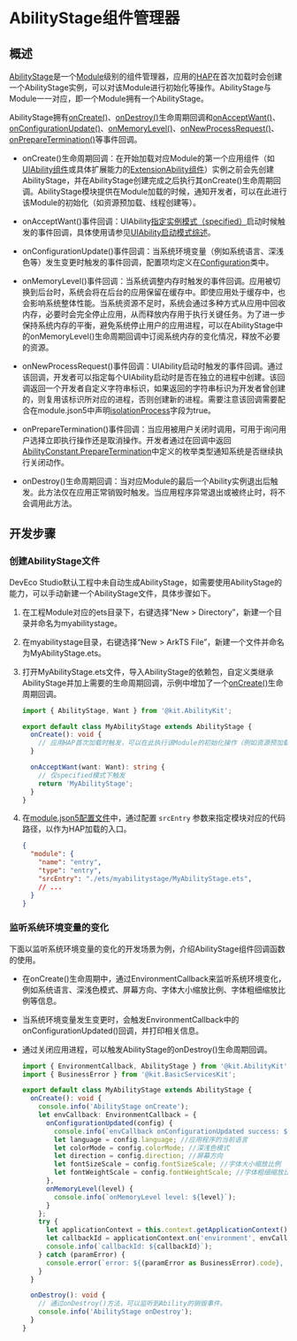 # AbilityStage组件管理器

<!--Kit: Ability Kit-->
<!--Subsystem: Ability-->
<!--Owner: @zexin_c-->
<!--Designer: @li-weifeng2024-->
<!--Tester: @lixueqing513-->
<!--Adviser: @huipeizi-->

## 概述

[AbilityStage](../reference/apis-ability-kit/js-apis-app-ability-abilityStage.md)是一个[Module](../quick-start/application-package-overview.md#应用的多module设计机制)级别的组件管理器，应用的[HAP](../quick-start/hap-package.md)在首次加载时会创建一个AbilityStage实例，可以对该Module进行初始化等操作。AbilityStage与Module一一对应，即一个Module拥有一个AbilityStage。

AbilityStage拥有[onCreate()](../reference/apis-ability-kit/js-apis-app-ability-abilityStage.md#oncreate)、[onDestroy()](../reference/apis-ability-kit/js-apis-app-ability-abilityStage.md#ondestroy12)生命周期回调和[onAcceptWant()](../reference/apis-ability-kit/js-apis-app-ability-abilityStage.md#onacceptwant)、[onConfigurationUpdate()](../reference/apis-ability-kit/js-apis-app-ability-abilityStage.md#onconfigurationupdate)、[onMemoryLevel()](../reference/apis-ability-kit/js-apis-app-ability-abilityStage.md#onmemorylevel)、[onNewProcessRequest()](../reference/apis-ability-kit/js-apis-app-ability-abilityStage.md#onnewprocessrequest11)、[onPrepareTermination()](../reference/apis-ability-kit/js-apis-app-ability-abilityStage.md#onpreparetermination15)等事件回调。

- onCreate()生命周期回调：在开始加载对应Module的第一个应用组件（如[UIAbility组件](../reference/apis-ability-kit/js-apis-app-ability-uiAbility.md)或具体扩展能力的[ExtensionAbility组件](../reference/apis-ability-kit/js-apis-app-ability-extensionAbility.md)）实例之前会先创建AbilityStage，并在AbilityStage创建完成之后执行其onCreate()生命周期回调。AbilityStage模块提供在Module加载的时候，通知开发者，可以在此进行该Module的初始化（如资源预加载、线程创建等）。

- onAcceptWant()事件回调：UIAbility[指定实例模式（specified）](uiability-launch-type.md#specified启动模式)启动时候触发的事件回调，具体使用请参见[UIAbility启动模式综述](uiability-launch-type.md)。

- onConfigurationUpdate()事件回调：当系统环境变量（例如系统语言、深浅色等）发生变更时触发的事件回调，配置项均定义在[Configuration](../reference/apis-ability-kit/js-apis-app-ability-configuration.md)类中。

- onMemoryLevel()事件回调：当系统调整内存时触发的事件回调。应用被切换到后台时，系统会将在后台的应用保留在缓存中。即使应用处于缓存中，也会影响系统整体性能。当系统资源不足时，系统会通过多种方式从应用中回收内存，必要时会完全停止应用，从而释放内存用于执行关键任务。为了进一步保持系统内存的平衡，避免系统停止用户的应用进程，可以在AbilityStage中的onMemoryLevel()生命周期回调中订阅系统内存的变化情况，释放不必要的资源。

- onNewProcessRequest()事件回调：UIAbility启动时触发的事件回调。通过该回调，开发者可以指定每个UIAbility启动时是否在独立的进程中创建。该回调返回一个开发者自定义字符串标识，如果返回的字符串标识为开发者曾创建的，则复用该标识所对应的进程，否则创建新的进程。需要注意该回调需要配合在module.json5中声明[isolationProcess](../quick-start/module-configuration-file.md#abilities标签)字段为true。

- onPrepareTermination()事件回调：当应用被用户关闭时调用，可用于询问用户选择立即执行操作还是取消操作。开发者通过在回调中返回[AbilityConstant.PrepareTermination](../reference/apis-ability-kit/js-apis-app-ability-abilityConstant.md#preparetermination15)中定义的枚举类型通知系统是否继续执行关闭动作。

- onDestroy()生命周期回调：当对应Module的最后一个Ability实例退出后触发。此方法仅在应用正常销毁时触发。当应用程序异常退出或被终止时，将不会调用此方法。


## 开发步骤

### 创建AbilityStage文件

DevEco Studio默认工程中未自动生成AbilityStage，如需要使用AbilityStage的能力，可以手动新建一个AbilityStage文件，具体步骤如下。


1. 在工程Module对应的ets目录下，右键选择“New &gt; Directory”，新建一个目录并命名为myabilitystage。

2. 在myabilitystage目录，右键选择“New &gt; ArkTS File”，新建一个文件并命名为MyAbilityStage.ets。

3. 打开MyAbilityStage.ets文件，导入AbilityStage的依赖包，自定义类继承AbilityStage并加上需要的生命周期回调，示例中增加了一个[onCreate()](../reference/apis-ability-kit/js-apis-app-ability-abilityStage.md#oncreate)生命周期回调。

    ```ts
    import { AbilityStage, Want } from '@kit.AbilityKit';
    
    export default class MyAbilityStage extends AbilityStage {
      onCreate(): void {
        // 应用HAP首次加载时触发，可以在此执行该Module的初始化操作（例如资源预加载、线程创建等）。
      }

      onAcceptWant(want: Want): string {
        // 仅specified模式下触发
        return 'MyAbilityStage';
      }
    }
    ```

4. 在[module.json5配置文件](../quick-start/module-configuration-file.md)中，通过配置 `srcEntry` 参数来指定模块对应的代码路径，以作为HAP加载的入口。

    ```json
    {
      "module": {
        "name": "entry",
        "type": "entry",
        "srcEntry": "./ets/myabilitystage/MyAbilityStage.ets",
        // ...
      }
    }
    ```

### 监听系统环境变量的变化

下面以监听系统环境变量的变化的开发场景为例，介绍AbilityStage组件回调函数的使用。

- 在onCreate()生命周期中，通过EnvironmentCallback来监听系统环境变化，例如系统语言、深浅色模式、屏幕方向、字体大小缩放比例、字体粗细缩放比例等信息。

- 当系统环境变量发生变更时，会触发EnvironmentCallback中的onConfigurationUpdated()回调，并打印相关信息。

- 通过关闭应用进程，可以触发AbilityStage的onDestroy()生命周期回调。

    ```ts
    import { EnvironmentCallback, AbilityStage } from '@kit.AbilityKit';
    import { BusinessError } from '@kit.BasicServicesKit';

    export default class MyAbilityStage extends AbilityStage {
      onCreate(): void {
        console.info('AbilityStage onCreate');
        let envCallback: EnvironmentCallback = {
          onConfigurationUpdated(config) {
            console.info(`envCallback onConfigurationUpdated success: ${JSON.stringify(config)}`);
            let language = config.language; //应用程序的当前语言
            let colorMode = config.colorMode; //深浅色模式
            let direction = config.direction; //屏幕方向
            let fontSizeScale = config.fontSizeScale; //字体大小缩放比例
            let fontWeightScale = config.fontWeightScale; //字体粗细缩放比例
          },
          onMemoryLevel(level) {
            console.info(`onMemoryLevel level: ${level}`);
          }
        };
        try {
          let applicationContext = this.context.getApplicationContext();
          let callbackId = applicationContext.on('environment', envCallback);
          console.info(`callbackId: ${callbackId}`);
        } catch (paramError) {
          console.error(`error: ${(paramError as BusinessError).code}, ${(paramError as BusinessError).message}`);
        }
      }

      onDestroy(): void {
        // 通过onDestroy()方法，可以监听到Ability的销毁事件。
        console.info('AbilityStage onDestroy');
      }
    }
    ```